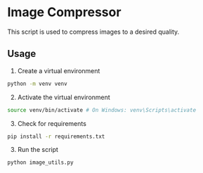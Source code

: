 # Image Compressor

This script is used to compress images to a desired quality.

## Usage

1. Create a virtual environment

```bash
python -m venv venv
```

2. Activate the virtual environment

```bash
source venv/bin/activate # On Windows: venv\Scripts\activate
```

3. Check for requirements

```bash
pip install -r requirements.txt
```

3. Run the script

```bash
python image_utils.py
```
